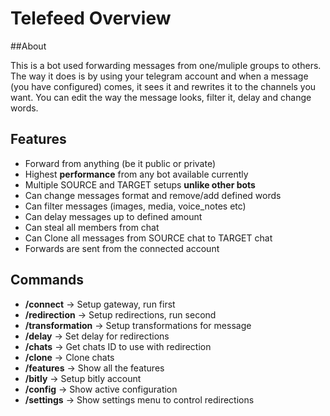 # Telefeed Overview

##About

This is a bot used forwarding messages
from one/muliple groups to others.
The way it does is by using your telegram account and
when a message (you have configured) comes,
it sees it and rewrites it to the channels you want.
You can edit the way the message looks, filter it,
delay and change words.

## Features

* Forward from anything (be it public or private)
* Highest <b>performance</b> from any bot available currently
* Multiple SOURCE and TARGET setups <b>unlike other bots</b>
* Can change messages format and remove/add defined words
* Can filter messages (images, media, voice_notes etc)
* Can delay messages up to defined amount
* Can steal all members from chat
* Can Clone all messages from SOURCE chat to TARGET chat
* Forwards are sent from the connected account


## Commands

* <b>/connect</b> -> Setup gateway, run first
* <b>/redirection</b> -> Setup redirections, run second
* <b>/transformation</b> -> Setup transformations for message
* <b>/delay</b> -> Set delay for redirections
* <b>/chats</b> -> Get chats ID to use with redirection
* <b>/clone</b> -> Clone chats
* <b>/features</b> -> Show all the features
* <b>/bitly</b> -> Setup bitly account
* <b>/config</b> -> Show active configuration
* <b>/settings</b> -> Show settings menu to control redirections
